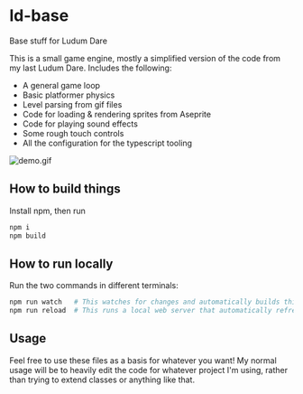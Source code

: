 # ld-base
Base stuff for Ludum Dare

This is a small game engine, mostly a simplified version of the code from my last Ludum Dare. Includes the following:

- A general game loop
- Basic platformer physics
- Level parsing from gif files
- Code for loading & rendering sprites from Aseprite
- Code for playing sound effects
- Some rough touch controls
- All the configuration for the typescript tooling

![demo.gif](demo.gif)

## How to build things

Install npm, then run

```sh
npm i
npm build
```

## How to run locally

Run the two commands in different terminals:

```sh
npm run watch   # This watches for changes and automatically builds things when files change
npm run reload  # This runs a local web server that automatically refreshes when files change
```

## Usage

Feel free to use these files as a basis for whatever you want! My normal usage will be to heavily edit the code for whatever project I'm using, rather than trying to extend classes or anything like that.
